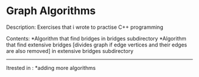 Graph Algorithms
===============================================================================
Description:
    Exercises that i wrote to practise C++ programming    

Contents:
    *Algorithm that find bridges in bridges subdirectory
    *Algorithm that find extensive bridges [divides graph if edge vertices and their edges are also removed] in extensive bridges subdirectory 

-------------------------------------------------------------------------------
Itrested in : 
    *adding more algorithms
